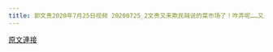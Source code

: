 ```yaml
---
title: 郭文贵2020年7月25日视频 20200725_2文贵又来欺民贼说的菜市场了！咋弄呢……又是没钱了……只能吃菜 了……
---
```


[原文連接](https://gnews.org/ThreadView/53479475)


